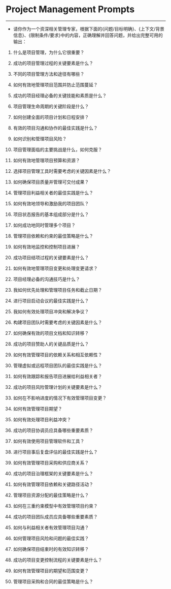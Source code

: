 # Project Management Prompts

---

- 请你作为一个资深相关管理专家，根据下面的{问题/目标明确}、{上下文/背景信息}、{限制条件/要求}中的内容，正确理解并回答问题，并给出完整可用的输出：

1. 什么是项目管理，为什么它很重要？
2. 成功的项目管理过程的关键要素是什么？
3. 不同的项目管理方法和途径有哪些？
4. 如何有效地管理项目范围并防止范围蔓延？
5. 成功的项目经理必备的关键技能和素质是什么？
6. 项目管理生命周期的关键阶段是什么？
7. 如何创建全面的项目计划和日程安排？
8. 有效的项目沟通和协作的最佳实践是什么？
9. 如何识别和管理项目风险？
10. 项目管理面临的主要挑战是什么，如何克服？
11. 如何有效地管理项目预算和资源？
12. 选择项目管理工具时需要考虑的关键因素是什么？
13. 如何确保项目质量并管理可交付成果？

14. 管理项目利益相关者的最佳实践是什么？
15. 如何有效地领导和激励我的项目团队？
16. 项目状态报告的基本组成部分是什么？
17. 如何成功地同时管理多个项目？
18. 管理项目依赖和约束的最佳策略是什么？
19. 如何有效地监控和控制项目进展？
20. 成功项目结项过程的关键要素是什么？
21. 如何有效地管理项目变更和处理变更请求？
22. 项目经理必备的沟通技巧是什么？
23. 我如何优先处理和管理项目任务和截止日期？
24. 进行项目启动会议的最佳实践是什么？
25. 我如何有效处理项目冲突和解决争议？
26. 构建项目团队时需要考虑的关键因素是什么？
27. 如何确保有效的项目文档和知识转移？
28. 成功的项目赞助人的关键品质是什么？

29. 如何有效管理项目的依赖关系和相互依赖性？
30. 管理虚拟或远程项目团队的最佳实践是什么？
31. 如何有效跟踪和报告项目进展给利益相关者？
32. 成功的项目风险管理计划的关键要素是什么？
33. 如何在不影响进度的情况下有效管理项目变更？
34. 如何有效管理项目期望？
35. 如何有效处理项目利益冲突？
36. 成功的项目协调员应具备哪些重要素质？
37. 如何有效使用项目管理软件和工具？
38. 进行项目事后复盘评估的最佳实践是什么？
39. 如何有效管理项目采购和供应商关系？
40. 成功的项目治理框架的关键要素是什么？
41. 如何有效管理项目依赖和关键路径活动？
42. 管理项目资源分配的最佳策略是什么？



43. 如何在三重约束模型中有效管理项目约束？
44. 成功的项目团队成员应具备哪些重要素质？
45. 如何与利益相关者有效管理项目沟通？
46. 如何管理项目风险和问题的最佳实践？
47. 如何确保项目结束时的有效知识转移？
48. 成功的项目变更控制流程的关键要素是什么？
49. 如何有效管理项目的期望和范围变更？
50. 管理项目采购和合同的最佳策略是什么？